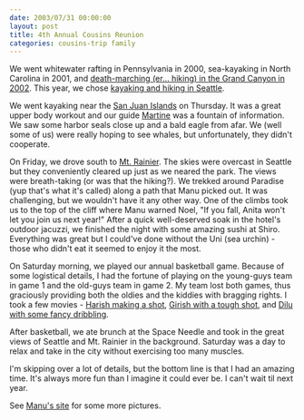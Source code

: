 ```yaml
---
date: 2003/07/31 00:00:00
layout: post
title: 4th Annual Cousins Reunion
categories: cousins-trip family
---
```


We went whitewater rafting in Pennsylvania in 2000, sea-kayaking in North Carolina in 2001, and [death-marching (er... hiking) in the Grand Canyon in 2002](http://kurup.org/photo/album?album_id=5317). This year, we chose [kayaking and hiking in Seattle](http://kurup.org/photo/album?album_id=5564).

We went kayaking near the [San Juan Islands](http://www.guidetosanjuans.com/) on Thursday. It was a great upper body workout and our guide [Martine](http://sea-quest-kayak.com/sea-kayaking-guides.htm) was a fountain of information. We saw some harbor seals close up and a bald eagle from afar. We (well some of us) were really hoping to see whales, but unfortunately, they didn't cooperate.

On Friday, we drove south to [Mt. Rainier](http://www.mount.rainier.national-park.com/). The skies were overcast in Seattle but they conveniently cleared up just as we neared the park. The views were breath-taking (or was that the hiking?). We trekked around Paradise (yup that's what it's called) along a path that Manu picked out. It was challenging, but we wouldn't have it any other way. One of the climbs took us to the top of the cliff where Manu warned Noel, "If you fall, Anita won't let you join us next year!" After a quick well-deserved soak in the hotel's outdoor jacuzzi, we finished the night with some amazing sushi at Shiro. Everything was great but I could've done without the Uni (sea urchin) - those who didn't eat it seemed to enjoy it the most.

On Saturday morning, we played our annual basketball game. Because of some logistical details, I had the fortune of playing on the young-guys team in game 1 and the old-guys team in game 2. My team lost both games, thus graciously providing both the oldies and the kiddies with bragging rights. I took a few movies - [Harish making a shot](http://kurup.org/files/MVI_1618.AVI), [Girish with a tough shot](http://kurup.org/files/MVI_1620.AVI), and [Dilu with some fancy dribbling](http://kurup.org/files/MVI_1621.AVI).

After basketball, we ate brunch at the Space Needle and took in the great views of Seattle and Mt. Rainier in the background. Saturday was a day to relax and take in the city without exercising too many muscles.

I'm skipping over a lot of details, but the bottom line is that I had an amazing time. It's always more fun than I imagine it could ever be. I can't wait til next year.

See [Manu's site](http://kurup.net/seattle.htm) for some more pictures.
